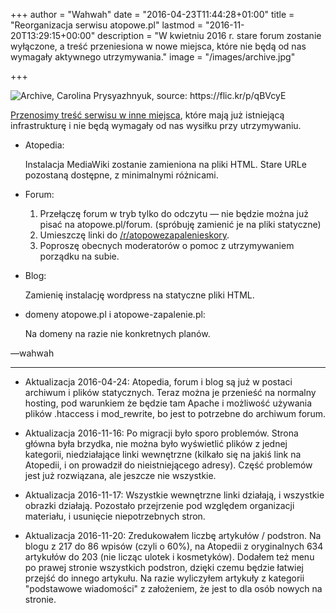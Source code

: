 +++
author = "Wahwah"
date = "2016-04-23T11:44:28+01:00"
title = "Reorganizacja serwisu atopowe.pl"
lastmod = "2016-11-20T13:29:15+00:00"
description = "W kwietniu 2016 r. stare forum zostanie wyłączone, a treść przeniesiona w nowe miejsca, które nie będą od nas wymagały aktywnego utrzymywania."
image = "/images/archive.jpg"

+++

![](/images/archive.jpg "Archive, Carolina Prysyazhnyuk, source: https://flic.kr/p/qBVcyE")

[Przenosimy treść serwisu w inne miejsca][reddit-opis], które mają już
istniejącą infrastrukturę i nie będą wymagały od nas wysiłku przy utrzymywaniu.

*   Atopedia:

    Instalacja MediaWiki zostanie zamieniona na pliki HTML. Stare URLe pozostaną
    dostępne, z minimalnymi różnicami.

*   Forum:

    1. Przełączę forum w tryb tylko do odczytu &mdash; nie będzie można już pisać na
       atopowe.pl/forum. (spróbuję zamienić je na pliki statyczne)
    1. Umieszczę linki do [/r/atopowezapalenieskory][reddit].
    1. Poproszę obecnych moderatorów o pomoc z utrzymywaniem porządku na subie.

*   Blog:

    Zamienię instalację wordpress na statyczne pliki HTML.

*   domeny atopowe.pl i atopowe-zapalenie.pl:

    Na domeny na razie nie konkretnych planów.

&mdash;wahwah

-------

*   Aktualizacja 2016-04-24: Atopedia, forum i blog są już w postaci archiwum i plików
    statycznych. Teraz można je przenieść na normalny hosting, pod warunkiem że
    będzie tam Apache i możliwość używania plików .htaccess i mod_rewrite, bo
    jest to potrzebne do archiwum forum.

*   Aktualizacja 2016-11-16: Po migracji było sporo problemów. Strona główna
    była brzydka, nie można było wyświetlić plików z jednej kategorii,
    niedziałające linki wewnętrzne (kilkało się na jakiś link na Atopedii, i on
    prowadził do nieistniejącego adresy). Część problemów jest już rozwiązana,
    ale jeszcze nie wszystkie.

*   Aktualizacja 2016-11-17: Wszystkie wewnętrzne linki działają, i wszystkie
    obrazki działają. Pozostało przejrzenie pod względem organizacji materiału,
    i usunięcie niepotrzebnych stron.

*   Aktualizacja 2016-11-20: Zredukowałem liczbę artykułów / podstron. Na blogu
    z 217 do 86 wpisów (czyli o 60%), na Atopedii z oryginalnych 634 artykułów
    do 203 (nie licząc ulotek i kosmetyków). Dodałem też menu po prawej stronie
    wszystkich podstron, dzięki czemu będzie łatwiej przejść do innego artykułu.
    Na razie wyliczyłem artykuły z kategorii "podstawowe wiadomości" z
    założeniem, że jest to dla osób nowych na stronie.

[reddit-opis]: https://www.reddit.com/r/atopowezapalenieskory/comments/4fb20l/reddit_i_wiki_plan_reorganizacji_atopowepl/
[reddit]: https://www.reddit.com/r/atopowezapalenieskory/
[github]: https://github.com/automatthias/atopowe-hugo
